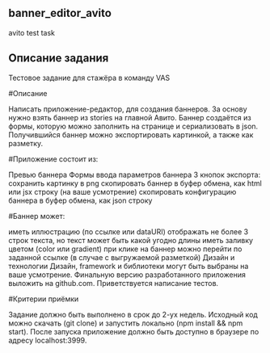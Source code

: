 ## banner_editor_avito

avito test task

## Описание задания 

Тестовое задание для стажёра в команду VAS

#Описание

Написать приложение-редактор, для создания баннеров. За основу нужно взять баннер из stories на главной Авито. Баннер создаётся из формы, которую можно заполнить на странице и сериализовать в json. Получившийся баннер можно экспортировать картинкой, а также как разметку.

#Приложение состоит из:

Превью баннера
Формы ввода параметров баннера
3 кнопок экспорта:
сохранить картинку в png
скопировать баннер в буфер обмена, как html или jsx строку (на ваше усмотрение)
скопировать конфигурацию баннера в буфер обмена, как json строку

#Баннер может:

иметь иллюстрацию (по ссылке или dataURI)
отображать не более 3 строк текста, но текст может быть какой угодно длины
иметь заливку цветом (color или gradient)
при клике на баннер можно перейти по заданной ссылке (в случае с выгружаемой разметкой)
Дизайн и технологии
Дизайн, framework и библиотеки могут быть выбраны на ваше усмотрение. Финальную версию разработанного приложения выложить на github.com. Приветствуется написание тестов.

#Критерии приёмки

Задание должно быть выполнено в срок до 2-ух недель. Исходный код можно скачать (git clone) и запустить локально (npm install && npm start). После запуска приложение должно быть доступно в браузере по адресу localhost:3999.
